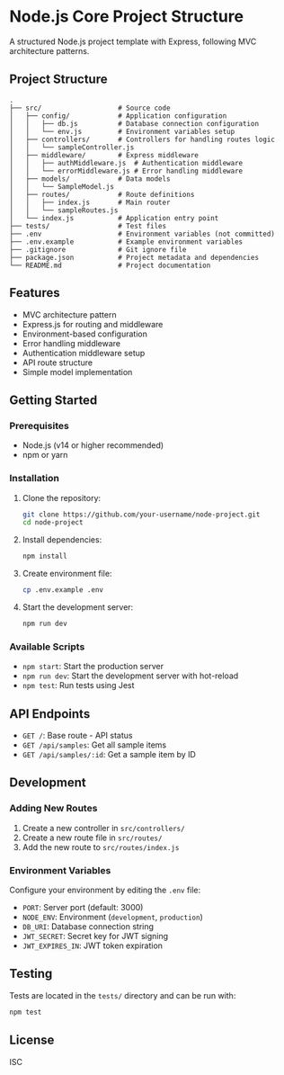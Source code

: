 # Node.js Core Project Structure

A structured Node.js project template with Express, following MVC architecture patterns.

## Project Structure

```
.
├── src/                   # Source code
│   ├── config/            # Application configuration
│   │   ├── db.js          # Database connection configuration
│   │   └── env.js         # Environment variables setup
│   ├── controllers/       # Controllers for handling routes logic
│   │   └── sampleController.js
│   ├── middleware/        # Express middleware
│   │   ├── authMiddleware.js  # Authentication middleware
│   │   └── errorMiddleware.js # Error handling middleware
│   ├── models/            # Data models
│   │   └── SampleModel.js
│   ├── routes/            # Route definitions
│   │   ├── index.js       # Main router
│   │   └── sampleRoutes.js
│   └── index.js           # Application entry point
├── tests/                 # Test files
├── .env                   # Environment variables (not committed)
├── .env.example           # Example environment variables
├── .gitignore             # Git ignore file
├── package.json           # Project metadata and dependencies
└── README.md              # Project documentation
```

## Features

- MVC architecture pattern
- Express.js for routing and middleware
- Environment-based configuration
- Error handling middleware
- Authentication middleware setup
- API route structure
- Simple model implementation

## Getting Started

### Prerequisites

- Node.js (v14 or higher recommended)
- npm or yarn

### Installation

1. Clone the repository:
   ```bash
   git clone https://github.com/your-username/node-project.git
   cd node-project
   ```

2. Install dependencies:
   ```bash
   npm install
   ```

3. Create environment file:
   ```bash
   cp .env.example .env
   ```

4. Start the development server:
   ```bash
   npm run dev
   ```

### Available Scripts

- `npm start`: Start the production server
- `npm run dev`: Start the development server with hot-reload
- `npm test`: Run tests using Jest

## API Endpoints

- `GET /`: Base route - API status
- `GET /api/samples`: Get all sample items
- `GET /api/samples/:id`: Get a sample item by ID

## Development

### Adding New Routes

1. Create a new controller in `src/controllers/`
2. Create a new route file in `src/routes/`
3. Add the new route to `src/routes/index.js`

### Environment Variables

Configure your environment by editing the `.env` file:

- `PORT`: Server port (default: 3000)
- `NODE_ENV`: Environment (`development`, `production`)
- `DB_URI`: Database connection string
- `JWT_SECRET`: Secret key for JWT signing
- `JWT_EXPIRES_IN`: JWT token expiration

## Testing

Tests are located in the `tests/` directory and can be run with:

```bash
npm test
```

## License

ISC